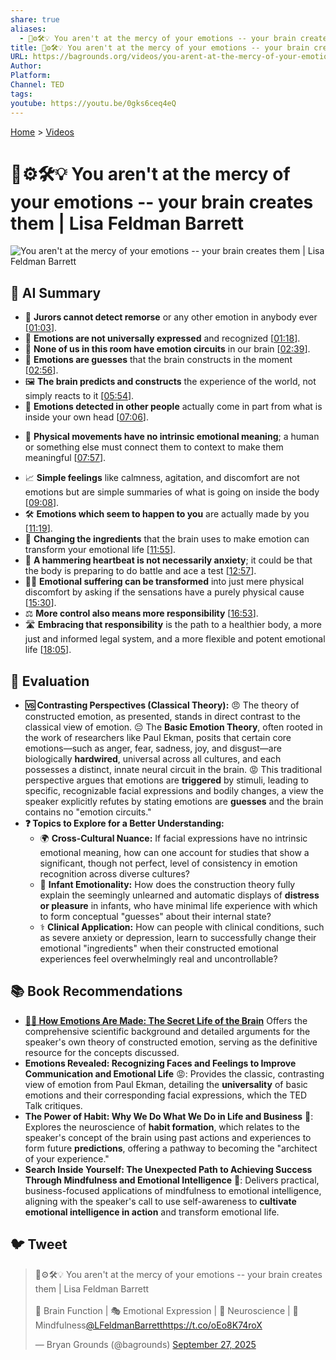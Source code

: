 ```yaml
---
share: true
aliases:
  - 🧠⚙️🛠️💡 You aren't at the mercy of your emotions -- your brain creates them | Lisa Feldman Barrett
title: 🧠⚙️🛠️💡 You aren't at the mercy of your emotions -- your brain creates them | Lisa Feldman Barrett
URL: https://bagrounds.org/videos/you-arent-at-the-mercy-of-your-emotions-your-brain-creates-them-lisa-feldman-barrett
Author:
Platform:
Channel: TED
tags:
youtube: https://youtu.be/0gks6ceq4eQ
---
```

[Home](../index.md) > [Videos](./index.md)  
# 🧠⚙️🛠️💡 You aren't at the mercy of your emotions -- your brain creates them | Lisa Feldman Barrett  
![You aren't at the mercy of your emotions -- your brain creates them | Lisa Feldman Barrett](https://youtu.be/0gks6ceq4eQ)  
  
## 🤖 AI Summary  
* 🔬 **Jurors cannot detect remorse** or any other emotion in anybody ever \[[01:03](http://www.youtube.com/watch?v=0gks6ceq4eQ&t=63)].  
* 🚫 **Emotions are not universally expressed** and recognized \[[01:18](http://www.youtube.com/watch?v=0gks6ceq4eQ&t=78)].  
* 🧠 **None of us in this room have emotion circuits** in our brain \[[02:39](http://www.youtube.com/watch?v=0gks6ceq4eQ&t=159)].  
* 🤔 **Emotions are guesses** that the brain constructs in the moment \[[02:56](http://www.youtube.com/watch?v=0gks6ceq4eQ&t=176)].  
* 🖼️ **The brain predicts and constructs** the experience of the world, not simply reacts to it \[[05:54](http://www.youtube.com/watch?v=0gks6ceq4eQ&t=354)].  
* 👀 **Emotions detected in other people** actually come in part from what is inside your own head \[[07:06](http://www.youtube.com/watch?v=0gks6ceq4eQ&t=426)].  
- 🛑 **Physical movements have no intrinsic emotional meaning**; a human or something else must connect them to context to make them meaningful \[[07:57](http://www.youtube.com/watch?v=0gks6ceq4eQ&t=477)].  
* 📈 **Simple feelings** like calmness, agitation, and discomfort are not emotions but are simple summaries of what is going on inside the body \[[09:08](http://www.youtube.com/watch?v=0gks6ceq4eQ&t=548)].  
* 🛠️ **Emotions which seem to happen to you** are actually made by you \[[11:19](http://www.youtube.com/watch?v=0gks6ceq4eQ&t=679)].  
* 🔄 **Changing the ingredients** that the brain uses to make emotion can transform your emotional life \[[11:55](http://www.youtube.com/watch?v=0gks6ceq4eQ&t=715)].  
* 💪 **A hammering heartbeat is not necessarily anxiety**; it could be that the body is preparing to do battle and ace a test \[[12:57](http://www.youtube.com/watch?v=0gks6ceq4eQ&t=777)].  
* 🧘‍♀️ **Emotional suffering can be transformed** into just mere physical discomfort by asking if the sensations have a purely physical cause \[[15:30](http://www.youtube.com/watch?v=0gks6ceq4eQ&t=930)].  
* ⚖️ **More control also means more responsibility** \[[16:53](http://www.youtube.com/watch?v=0gks6ceq4eQ&t=1013)].  
* 🛣️ **Embracing that responsibility** is the path to a healthier body, a more just and informed legal system, and a more flexible and potent emotional life \[[18:05](http://www.youtube.com/watch?v=0gks6ceq4eQ&t=1085)].  
  
## 🤔 Evaluation  
* **🆚 Contrasting Perspectives (Classical Theory):** 😠 The theory of constructed emotion, as presented, stands in direct contrast to the classical view of emotion. 😔 The **Basic Emotion Theory**, often rooted in the work of researchers like Paul Ekman, posits that certain core emotions—such as anger, fear, sadness, joy, and disgust—are biologically **hardwired**, universal across all cultures, and each possesses a distinct, innate neural circuit in the brain. 😡 This traditional perspective argues that emotions are **triggered** by stimuli, leading to specific, recognizable facial expressions and bodily changes, a view the speaker explicitly refutes by stating emotions are **guesses** and the brain contains no "emotion circuits."  
* **❓ Topics to Explore for a Better Understanding:**  
    * 🌍 **Cross-Cultural Nuance:** If facial expressions have no intrinsic emotional meaning, how can one account for studies that show a significant, though not perfect, level of consistency in emotion recognition across diverse cultures?  
    * 👶 **Infant Emotionality:** How does the construction theory fully explain the seemingly unlearned and automatic displays of **distress or pleasure** in infants, who have minimal life experience with which to form conceptual "guesses" about their internal state?  
    * ⚕️ **Clinical Application:** How can people with clinical conditions, such as severe anxiety or depression, learn to successfully change their emotional "ingredients" when their constructed emotional experiences feel overwhelmingly real and uncontrollable?  
  
## 📚 Book Recommendations  
* **[🧠🤔 How Emotions Are Made: The Secret Life of the Brain](../books/how-emotions-are-made-the-secret-life-of-the-brain.md)** Offers the comprehensive scientific background and detailed arguments for the speaker's own theory of constructed emotion, serving as the definitive resource for the concepts discussed.  
* **Emotions Revealed: Recognizing Faces and Feelings to Improve Communication and Emotional Life** 😡: Provides the classic, contrasting view of emotion from Paul Ekman, detailing the **universality** of basic emotions and their corresponding facial expressions, which the TED Talk critiques.  
* **The Power of Habit: Why We Do What We Do in Life and Business** 🔄: Explores the neuroscience of **habit formation**, which relates to the speaker's concept of the brain using past actions and experiences to form future **predictions**, offering a pathway to becoming the "architect of your experience."  
* **Search Inside Yourself: The Unexpected Path to Achieving Success Through Mindfulness and Emotional Intelligence** 🧘: Delivers practical, business-focused applications of mindfulness to emotional intelligence, aligning with the speaker's call to use self-awareness to **cultivate emotional intelligence in action** and transform emotional life.  
  
## 🐦 Tweet  
<blockquote class="twitter-tweet" data-theme="dark"><p lang="en" dir="ltr">🧠⚙️🛠️💡 You aren&#39;t at the mercy of your emotions -- your brain creates them | Lisa Feldman Barrett<br><br>🧠 Brain Function | 🎭 Emotional Expression | 🔬 Neuroscience | 🧘 Mindfulness<a href="https://twitter.com/LFeldmanBarrett?ref_src=twsrc%5Etfw">@LFeldmanBarrett</a><a href="https://t.co/oEo8K74roX">https://t.co/oEo8K74roX</a></p>&mdash; Bryan Grounds (@bagrounds) <a href="https://twitter.com/bagrounds/status/1971784638290186345?ref_src=twsrc%5Etfw">September 27, 2025</a></blockquote> <script async src="https://platform.twitter.com/widgets.js" charset="utf-8"></script>